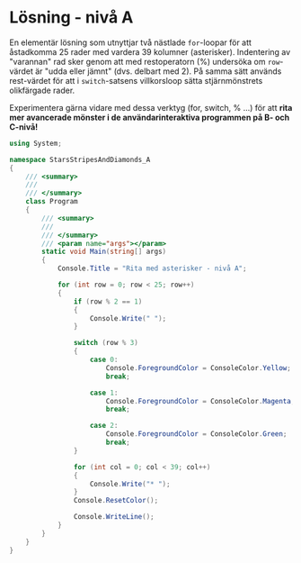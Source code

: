 # Lösning - nivå A

En elementär lösning som utnyttjar två nästlade ```for```-loopar för att åstadkomma 25 rader med vardera 39 kolumner (asterisker). Indentering av "varannan" rad sker genom att med restoperatorn (%) undersöka om ```row```-värdet är "udda eller jämnt" (dvs. delbart med 2). På samma sätt används rest-värdet för att i ```switch```-satsens villkorsloop sätta stjärnmönstrets olikfärgade rader.
   
Experimentera gärna vidare med dessa verktyg (for, switch, % ...) för att **rita mer avancerade mönster i de användarinteraktiva programmen på B- och C-nivå!**

```c#
using System;

namespace StarsStripesAndDiamonds_A
{
    /// <summary>
    /// 
    /// </summary>
    class Program
    {
        /// <summary>
        /// 
        /// </summary>
        /// <param name="args"></param>
        static void Main(string[] args)
        {
            Console.Title = "Rita med asterisker - nivå A";

            for (int row = 0; row < 25; row++)
            {
                if (row % 2 == 1)
                {
                    Console.Write(" ");
                }

                switch (row % 3)
                {
                    case 0:
                        Console.ForegroundColor = ConsoleColor.Yellow;
                        break;

                    case 1:
                        Console.ForegroundColor = ConsoleColor.Magenta;
                        break;

                    case 2:
                        Console.ForegroundColor = ConsoleColor.Green;
                        break;
                }

                for (int col = 0; col < 39; col++)
                {
                    Console.Write("* ");
                }
                Console.ResetColor();

                Console.WriteLine();
            }
        }
    }
}
```